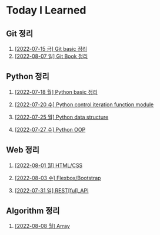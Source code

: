 # Today I Learned

## Git 정리

1. [[2022-07-15 금] Git basic 정리](/Git/0715_Git_basic.md)
2. [[2022-08-07 일] Git Book 정리](https://github.com/kimsixsue/CS-Study/blob/master/kimsixsue/Git_GitHub.md)

## Python 정리

1. [[2022-07-18 월] Python basic 정리](/Python/0718_Python_basic.md)

2. [[2022-07-20 수] Python control iteration function module](/Python/0720_control_iteration_function_module.md)

3. [[2022-07-25 월] Python data structure](/Python/0725_data_structure.md)

4. [[2022-07-27 수] Python OOP](/Python/0727_OOP.md)

## Web 정리

1. [[2022-08-01 월] HTML/CSS](/Web/0801_HTML_CSS.md)

2. [[2022-08-03 수] Flexbox/Bootstrap](/Web/0803_Flexbox_Bootstrap.md)

3. [[2022-07-31 일] REST[ful]_API](https://github.com/kimsixsue/CS-Study/blob/master/kimsixsue/RESTful_API.md)

## Algorithm 정리

1. [[2022-08-08 월] Array](/Algorithm/0808_Array.md)